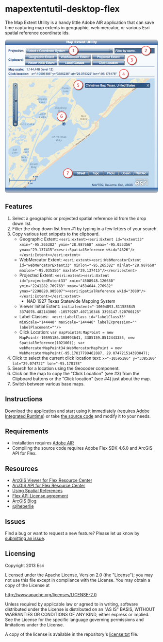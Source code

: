 # mapextentutil-desktop-flex

<!-- short description -->
The Map Extent Utility is a handy little Adobe AIR application that can save time capturing map extents in geographic, web mercator, or various Esri spatial reference coordinate ids.

<!-- thumbnail with hyperlink -->
[![Screenshot](mapextentutil-desktop-flex.png "Screenshot")]()

## Features

1. Select a geographic or projected spatial reference id from the drop down list.
2. Filter the drop down list from #1 by typing in a few letters of your search.
3. Copy various text snippets to the clipboard.
    * Geographic Extent: ```<esri:extent><esri:Extent id="extent33" xmin="-95.265382" ymin="28.987668" xmax="-95.035356" ymax="29.137415"><esri:SpatialReference wkid="4326"/></esri:Extent></esri:extent>``` 
    * WebMercator Extent: ```<esri:extent><esri:WebMercatorExtent id="webMercatorExtent33" minlon="-95.265382" minlat="28.987668" maxlon="-95.035356" maxlat="29.137415"/></esri:extent>```
    * Projected Extent: ```<esri:extent><esri:Extent id="projectedExtent33" xmin="4508948.126630" ymin="2241282.769763" xmax="4584644.276982" ymax="2298820.905807"><esri:SpatialReference wkid="3080"/></esri:Extent></esri:extent>```
        * NAD 1927 Texas Statewide Mapping System
    * Viewer Initial Extent: ```initialextent="-10604893.811585845 3374076.482143000 -10579287.407110346 3393147.520700125"```
    * Label Classes: ``` <esri:LabelClass id="labelClass33" minScale="144448" maxScale="144448" labelExpression="" labelPlacement=""/>```
    * Click Location: ```var mapPoint34:MapPoint = new MapPoint(-10595186.308993641, 3385159.8512443355, new SpatialReference(102100));
var webMercatorMapPoint34:WebMercatorMapPoint = new WebMercatorMapPoint(-95.17817799462887, 29.074721514393847);```
4. Click to select the current click location text: ```x="-10595186" y="3385160" lat="29.074722" lon="-95.178178"```
5. Search for a location using the Geocoder component.
6. Click on the map to copy the "Click Location" (see #3) from the Clipboard buttons or the "Click location" (see #4) just about the map.
7. Switch between various base maps.

## Instructions

[Download the application][2] and start using it immediately (requires [Adobe Integrated Runtime][1]) or take [the source code][3] and modify it to your needs.

## Requirements

* Installation requires [Adobe AIR][1]
* Compiling the source code requires Adobe Flex SDK 4.6.0 and ArcGIS API for Flex.

## Resources
* [ArcGIS Viewer for Flex Resource Center](http://links.esri.com/flexviewer)
* [ArcGIS API for Flex Resource Center](http://links.esri.com/flex)
* [Using Spatial References](http://resources.arcgis.com/en/help/rest/apiref/index.html?usingspatialreferences.html)
* [Flex API License agreement](http://www.esri.com/legal/pdfs/mla_e204_e300/english.pdf)
* [ArcGIS Blog](http://blogs.esri.com/esri/arcgis/tag/flex/)
* [@lheberlie](http://twitter.com/lheberlie)

## Issues
Find a bug or want to request a new feature?  Please let us know by [submitting an issue](../../issues "Submit an Issue").

## Licensing
Copyright 2013 Esri

Licensed under the Apache License, Version 2.0 (the "License");
you may not use this file except in compliance with the License.
You may obtain a copy of the License at

http://www.apache.org/licenses/LICENSE-2.0

Unless required by applicable law or agreed to in writing, software
distributed under the License is distributed on an "AS IS" BASIS,
WITHOUT WARRANTIES OR CONDITIONS OF ANY KIND, either express or implied.
See the License for the specific language governing permissions and
limitations under the License.

A copy of the license is available in the repository's [license.txt](license.txt) file.

[1]: http://get.adobe.com/air/
[2]: https://github.com/lheberlie/mapextentutil-desktop-flex/releases
[3]: https://github.com/lheberlie/mapextentutil-desktop-flex
